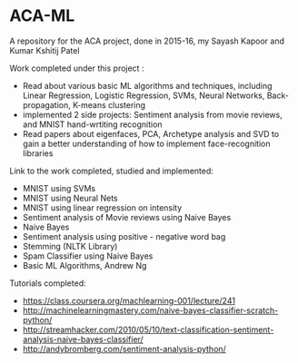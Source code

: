 # ACA-ML
A repository for the ACA project, done in 2015-16, my Sayash Kapoor and Kumar Kshitij Patel

Work completed under this project :
- Read about various basic ML algorithms and techniques, including Linear Regression, Logistic Regression, SVMs, Neural Networks, Back-propagation, K-means clustering
- implemented 2 side projects: Sentiment analysis from movie reviews, and MNIST hand-wrtiting recognition
- Read papers about eigenfaces, PCA, Archetype analysis and SVD to gain a better understanding of how to implement face-recognition libraries

Link to the work completed, studied and implemented:
- MNIST using SVMs
- MNIST using Neural Nets
- MNIST using linear regression on intensity
- Sentiment analysis of Movie reviews using Naive Bayes
- Naive Bayes
- Sentiment analysis using positive - negative word bag
- Stemming (NLTK Library)
- Spam Classifier using Naive Bayes
- Basic ML Algorithms, Andrew Ng

Tutorials completed:
- https://class.coursera.org/machlearning-001/lecture/241
- http://machinelearningmastery.com/naive-bayes-classifier-scratch-python/
- http://streamhacker.com/2010/05/10/text-classification-sentiment-analysis-naive-bayes-classifier/
- http://andybromberg.com/sentiment-analysis-python/

